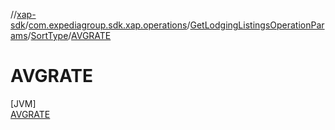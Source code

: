 //[xap-sdk](../../../../../index.md)/[com.expediagroup.sdk.xap.operations](../../../index.md)/[GetLodgingListingsOperationParams](../../index.md)/[SortType](../index.md)/[AVGRATE](index.md)

# AVGRATE

[JVM]\
[AVGRATE](index.md)
